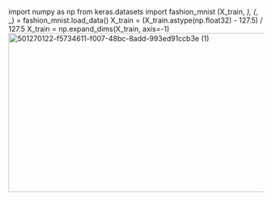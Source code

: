 import numpy as np
from keras.datasets import fashion_mnist
(X_train, _), (_, _) = fashion_mnist.load_data()
X_train = (X_train.astype(np.float32) - 127.5) / 127.5
X_train = np.expand_dims(X_train, axis=-1)
<img width="1456" height="314" alt="501270122-f5734611-f007-48bc-8add-993ed91ccb3e (1)" src="https://github.com/user-attachments/assets/1d5bf47c-4c99-4f72-b275-4ab3648f2724" />
